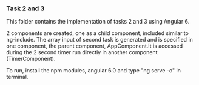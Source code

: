 ### Task 2 and 3

This folder contains the implementation of tasks 2 and 3 using Angular 6.  

2 components are created, one as a child component, included similar to ng-include. The array input of second task is generated and is specified in one component, the parent component, AppComponent.It is accessed during the 2 second timer run directly in another component (TimerComponent). 


To run, install the npm modules, angular 6.0 and type "ng serve -o" in terminal. 
